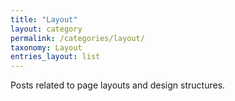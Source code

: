 ```yaml
---
title: "Layout"
layout: category
permalink: /categories/layout/
taxonomy: Layout
entries_layout: list
---
```


Posts related to page layouts and design structures.